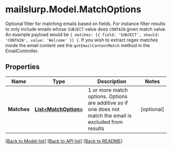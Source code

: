 # mailslurp.Model.MatchOptions
Optional filter for matching emails based on fields. For instance filter results to only include emails whose `SUBJECT` value does `CONTAIN` given match value. An example payload would be `{ matches: [{ field: 'SUBJECT', should: 'CONTAIN', value: 'Welcome' }] }`. If you wish to extract regex matches inside the email content see the `getEmailContentMatch` method in the EmailController.
## Properties

Name | Type | Description | Notes
------------ | ------------- | ------------- | -------------
**Matches** | [**List&lt;MatchOption&gt;**](MatchOption.md) | 1 or more match options. Options are additive so if one does not match the email is excluded from results | [optional] 

[[Back to Model list]](../README.md#documentation-for-models) [[Back to API list]](../README.md#documentation-for-api-endpoints) [[Back to README]](../README.md)

